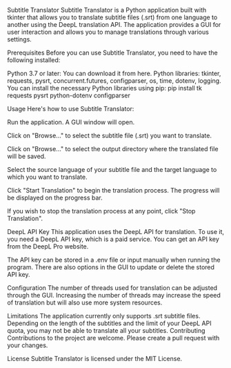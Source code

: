 Subtitle Translator
Subtitle Translator is a Python application built with tkinter that allows you to translate subtitle files (.srt) from one language to another using the DeepL translation API. The application provides a GUI for user interaction and allows you to manage translations through various settings.

Prerequisites
Before you can use Subtitle Translator, you need to have the following installed:

Python 3.7 or later: You can download it from here.
Python libraries: tkinter, requests, pysrt, concurrent.futures, configparser, os, time, dotenv, logging.
You can install the necessary Python libraries using pip:
pip install tk requests pysrt python-dotenv configparser

Usage
Here's how to use Subtitle Translator:

Run the application. A GUI window will open.

Click on "Browse..." to select the subtitle file (.srt) you want to translate.

Click on "Browse..." to select the output directory where the translated file will be saved.

Select the source language of your subtitle file and the target language to which you want to translate.

Click "Start Translation" to begin the translation process. The progress will be displayed on the progress bar.

If you wish to stop the translation process at any point, click "Stop Translation".

DeepL API Key
This application uses the DeepL API for translation. To use it, you need a DeepL API key, which is a paid service. You can get an API key from the DeepL Pro website.

The API key can be stored in a .env file or input manually when running the program. There are also options in the GUI to update or delete the stored API key.

Configuration
The number of threads used for translation can be adjusted through the GUI. Increasing the number of threads may increase the speed of translation but will also use more system resources.

Limitations
The application currently only supports .srt subtitle files.
Depending on the length of the subtitles and the limit of your DeepL API quota, you may not be able to translate all your subtitles.
Contributing
Contributions to the project are welcome. Please create a pull request with your changes.

License
Subtitle Translator is licensed under the MIT License.
